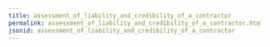 ```yaml
---
title: assessment_of_liability_and_credibility_of_a_contractor
permalink: assessment_of_liability_and_credibility_of_a_contractor.html
jsonid: assessment_of_liability_and_credibility_of_a_contractor
---
```

